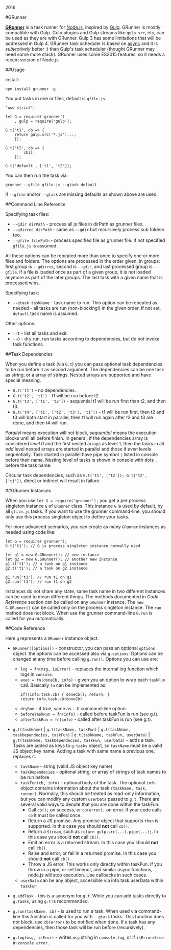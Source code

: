 2016

#GRunner

<!--- tags: javascript nodejs -->

**[GRunner](https://www.npmjs.com/package/grunner)** is a task runner for [Node.js](https://nodejs.org/), inspired by [Gulp](http://gulpjs.com/). GRunner is mostly compatible with Gulp. Gulp plugins and Gulp streams like `gulp.src`, etc, can be used as they are with GRunner. Gulp 3 has some limitations that will be addressed in Gulp 4. GRunner task scheduler is based on [async](https://github.com/caolan/async) and it is *subjectively* better :) than Gulp's task scheduler (thought GRunner may need some more stack). GRunner uses some ES2015 features, so it needs a recent version of Node.js.

##Usage

Install:

```
npm install grunner -g
```

You put tasks in one or files, default is `gfile.js`:

```
"use strict";

let G = require('grunner')
    , gulp = require('gulp');

G.t('t1', cb => {
    return gulp.src('*.js')...;
    });

G.t('t2', cb => {
        cb();
    });

G.t('default', ['t1', 't2']);
```

You can then run the task via:

```
grunner --gfile gfile.js --gtask default
```

If `--gfile` and/or `--gtask` are missing defaults as shown above are used.

##Command Line Reference

Specifying task files:

* `--gdir dirPath` - process all js files in dirPath as grunner files. 
* `--gdirrec dirPath` - same as `--gdir` but recursively process sub folders too.
* `--gfile filePath` - process specified file as grunner file. If not specified `gfile.js` is assumed.

All these options can be repeated more than once to specify one or more files and folders. The options are processed in the order given, in groups: first group is `--gdirrec`, second is `--gdir`, and last processed group is `--gfile`. If a file is loaded once as part of a given group, it is not loaded anymore as part of the later groups. The last task with a given name that is processed wins.

Specifying task:

* `--gtask taskName` - task name to run. This option can be repeated as needed - all tasks are run (non-blocking!) in the given order. If not set, `default` task name is assumed.

Other options:

* `--T` - list all tasks and exit.
* `--D` - dry run, run tasks according to dependencies, but do not invoke task functions.

##Task Dependencies

When you define a task (via `G.t`) you can pass optional task dependencies to be run before it as second argument. The dependencies can be one task as string, or a array of strings. Nested arrays are supported and have special meaning.

* `G.t('t1')` - no dependencies.
* `G.t('t2', 't1')` - t1 will be run before t2.
* `G.t('t3', ['t1', 't2'])` - sequential t1 will be run first than t2, and then t3.
* `G.t('t4', ['t1', ['t2', 't3'], 't1'])` - t1 will be run first, then t2 and t3 will both start in parallel, then t1 will run again after t2 and t3 are done, and then t4 will run.

*Parallel* means execution will not block, *sequential* means the execution blocks until all before finish. In general, if the dependencies array is considered *level 0* and the first nested arrays as level 1, then the tasks in all *odd* level nested arrays are started in parallel and those if *even* levels sequentially. Task started in parallel have pipe symbol `|` listed in console before their name. Nesting level of tasks is shown in console with dots `.` before the task name.

Circular task dependencies, such as `G.t('t1', ['t2']); G.t('t2', ['t1'])`, direct or indirect will result in failure.

##GRunner Instances

When you use `let G = require('grunner');` you get a per process singleton instance `G` of `GRunner` class. This instance `G` is used by default, by all `gfile.js` tasks. If you want to use the grunner command-line, you should only use this process singleton object to define your tasks. 

For more advanced scenarios, you can create as many `GRunner` instances as needed using code like:

```
let G = require('grunner');
G.t('t1'); // G is process singleton instance normally used

let g1 = new G.GRunner(); // new instance
let g2 = new G.GRunner(); // another new instance
g1.t('t1'); // a task on g1 instance
g2.t('t1'); // a task on g2 instance

g1.run('t1'); // run t1 on g1
g2.run('t1'); // run t1 on g2
```

Instances do not share any state, same task name in two different instances can be used to mean different things. The methods documented in *Code Reference* section can be called on any `GRunner` instance. The `new G.GRunner()` can be called only on the process singleton instance. The `run` method does not block. When use the grunner command-line `G.run` is called for you automatically.

##Code Reference

Here `g` represents a `GRunner` instance object.

* `GRunner([options])` - constructor, you can pass an optional `options` object. the options can be accessed also via `g.options`. Options can be changed at any time before calling `g.run()`. Options you can use are:
    * `log = fn(msg, isError)` - replaces the internal log function which logs in `console`.
    * `exec = fn(doneCb, info)` - given you an option to wrap each `taskFun` call. Basically `fn` can be implemented as:
        ``` 
        if(!info.task.cb) { doneCb(); return; }
        return info.task.cb(doneCb)
        ```
    * `dryRun` - if true, same as `--D` command-line option.
    * `beforeTaskRun = fn(info)` - called before taskFun is run (see g.t).
    * `afterTaskRun = fn(info)` - called after taskFun is run (see g.t).

* `g.t(taskName)` | `g.t(taskName, taskFun)` | `g.t(taskName, taskDependecies, taskFun)` |  `g.t(taskName, taskFun, userData)` | `g.t(taskName, taskDependecies, taskFun, userData)` - adds a task. Tasks are added as keys to `g.tasks` object, so `taskName` must be a valid JS object key name. Adding a task with same name a previous one, replaces it.
    * `taskName` - string (valid JS object key name)
    * `taskDependecies` - optional string, or array of strings of task names to be run before
    * `taskFun(cb, info)` - optional body of the task. The optional `info` object contains information about the task `{taskName, task, runner}`. Normally, this should be treated as read-only information, but you can modify any custom `userData` passed to `g.t`. There are several valid ways to denote that you are done within the taskFun:
        * Call `cb();` on success, or `cb(error);` on error. If your code calls `cb` it must be called once.
        * Return a JS promise. Any promise object that supports `then` is supported. In this case you should **not** call `cb()`.
        * Return a `Stream`, such as `return gulp.src(...).pipe(...);`. In this case you should **not** call `cb()`.
        * Emit an error is a returned stream. In this case you should **not** call `cb()`.
        * Raise and error, or fail in a returned promise. In this case you should **not** call `cb()`.
        * Throw a JS error. This works only directly within taskFun. If you throw in a pipe, or setTimeout, and similar async functions, node.js will stop execution. Use callbacks in such cases.
    * `userData` can be any object, accessible via info.task.userData within `taskFun`

* `g.addTask` - this is a synonym for `g.t`. While you can add tasks directly to `g.tasks`, using `g.t` is recommended.

* `g.run(taskName, cb)` - is used to run a task. When used via command-line this function is called for you with `--gtask` tasks. This function does not block, use `cb(error)` to be notified when done. If a task has any dependencies, then those task will be run before (recursively).

* `g.log(msg, isEror)` - writes `msg` string in `console.log`, or if `isError=true` in `console.error`.


